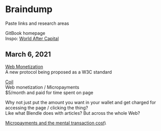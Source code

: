 # Braindump
Paste links and research areas

GitBook homepage\
Inspo: [World After Capital](https://worldaftercapital.gitbook.io/worldaftercapital/)

## March 6, 2021

[Web Monetization](https://webmonetization.org)\
A new protocol being proposed as a W3C standard

[Coil](https://coil.com/about)\
Web monetization / Micropayments\
$5/month and paid for time spent on page

Why not just put the amount you want in your wallet and get charged for accessing the page / clicking the thing?\
Like what Blendle does with articles? But across the whole Web?

[Micropayments and the mental transaction cost](https://nakamotoinstitute.org/static/docs/micropayments-and-mental-transaction-costs.pdf)\
